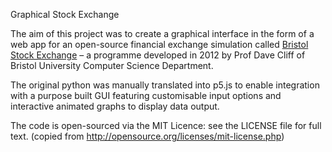 Graphical Stock Exchange

The aim of this project was to create a graphical interface in the form of a web app for an open-source financial exchange simulation called [Bristol Stock Exchange](https://github.com/davecliff/BristolStockExchange) – a programme developed in 2012 by Prof Dave Cliff of Bristol University Computer Science Department. 

The original python was manually translated into p5.js to enable integration with a purpose built GUI featuring customisable input options and interactive animated graphs to display data output.

The code is open-sourced via the MIT Licence: see the LICENSE file for full text. (copied from http://opensource.org/licenses/mit-license.php)
